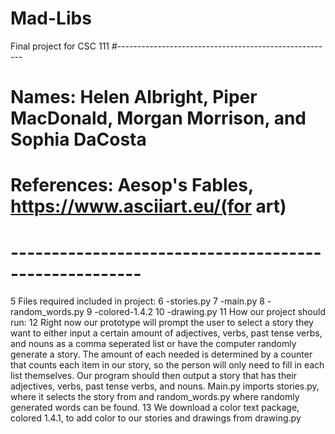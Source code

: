 # Mad-Libs
Final project for CSC 111
#------------------------------------------------------
#   Names: Helen Albright, Piper MacDonald, Morgan Morrison, and Sophia DaCosta
#   References: Aesop's Fables, https://www.asciiart.eu/(for art)
# ------------------------------------------------------
5
Files required included in project:
6
  -stories.py
7
  -main.py
8
  -random_words.py
9
  -colored-1.4.2
10
  -drawing.py
11
How our project should run:
12
Right now our prototype will prompt the user to select a story they want to either input a certain amount of adjectives, verbs, past tense verbs, and nouns as a comma seperated list or have the computer randomly generate a story. The amount of each needed is determined by a counter that counts each item in our story, so the person will only need to fill in each list themselves. Our program should then output a story that has their adjectives, verbs, past tense verbs, and nouns. Main.py imports stories.py, where it selects the story from and random_words.py where randomly generated words can be found.
13
We download a color text package, colored 1.4.1, to add color to our stories and drawings from drawing.py
